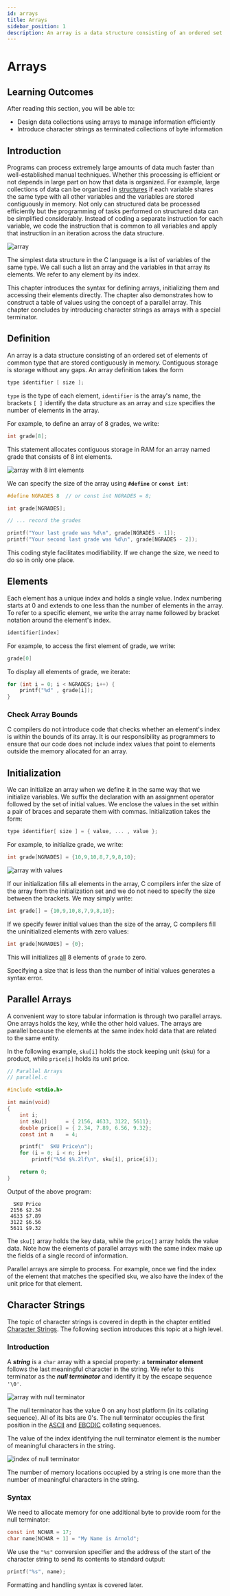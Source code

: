```yaml
---
id: arrays
title: Arrays
sidebar_position: 1
description: An array is a data structure consisting of an ordered set of elements of common type that are stored contiguously in memory
---
```


# Arrays

## Learning Outcomes

After reading this section, you will be able to:

- Design data collections using arrays to manage information efficiently
- Introduce character strings as terminated collections of byte information

## Introduction

Programs can process extremely large amounts of data much faster than well-established manual techniques. Whether this processing is efficient or not depends in large part on how that data is organized. For example, large collections of data can be organized in [structures](/C-Data-Structures/structures 'Structures') if each variable shares the same type with all other variables and the variables are stored contiguously in memory. Not only can structured data be processed efficiently but the programming of tasks performed on structured data can be simplified considerably. Instead of coding a separate instruction for each variable, we code the instruction that is common to all variables and apply that instruction in an iteration across the data structure.

![array](/img/arrays/array.png 'Array')

The simplest data structure in the C language is a list of variables of the same type. We call such a list an array and the variables in that array its elements. We refer to any element by its index.

This chapter introduces the syntax for defining arrays, initializing them and accessing their elements directly. The chapter also demonstrates how to construct a table of values using the concept of a parallel array. This chapter concludes by introducing character strings as arrays with a special terminator.

## Definition

An array is a data structure consisting of an ordered set of elements of common type that are stored contiguously in memory. Contiguous storage is storage without any gaps. An array definition takes the form

```c
type identifier [ size ];
```

`type` is the type of each element, `identifier` is the array's name, the brackets `[ ]` identify the data structure as an array and `size` specifies the number of elements in the array.

For example, to define an array of 8 grades, we write:

```c
int grade[8];
```

This statement allocates contiguous storage in RAM for an array named grade that consists of 8 int elements.

![array with 8 int elements](/img/arrays/array-with-8-elements.png 'Array with 8 int elements')

We can specify the size of the array using **`#define`** or **`const int`**:

```c
#define NGRADES 8  // or const int NGRADES = 8;

int grade[NGRADES];

// ... record the grades

printf("Your last grade was %d\n", grade[NGRADES - 1]);
printf("Your second last grade was %d\n", grade[NGRADES - 2]);

```

This coding style facilitates modifiability. If we change the size, we need to do so in only one place.

## Elements

Each element has a unique index and holds a single value. Index numbering starts at 0 and extends to one less than the number of elements in the array. To refer to a specific element, we write the array name followed by bracket notation around the element's index.

```c
identifier[index]
```

For example, to access the first element of grade, we write:

```c
grade[0]
```

To display all elements of grade, we iterate:

```c
for (int i = 0; i < NGRADES; i++) {
	printf("%d" , grade[i]);
}
```

### Check Array Bounds

C compilers do not introduce code that checks whether an element's index is within the bounds of its array. It is our responsibility as programmers to ensure that our code does not include index values that point to elements outside the memory allocated for an array.

## Initialization

We can initialize an array when we define it in the same way that we initialize variables. We suffix the declaration with an assignment operator followed by the set of initial values. We enclose the values in the set within a pair of braces and separate them with commas. Initialization takes the form:

```c
type identifier[ size ] = { value, ... , value };
```

For example, to initialize grade, we write:

```c
int grade[NGRADES] = {10,9,10,8,7,9,8,10};
```

![array with values](/img/arrays/array-with-values.png 'Array with Values')

If our initialization fills all elements in the array, C compilers infer the size of the array from the initialization set and we do not need to specify the size between the brackets. We may simply write:

```c
int grade[] = {10,9,10,8,7,9,8,10};
```

If we specify fewer initial values than the size of the array, C compilers fill the uninitialized elements with zero values:

```c
int grade[NGRADES] = {0};
```

This will initializes <u>all</u> 8 elements of `grade` to zero.

Specifying a size that is less than the number of initial values generates a syntax error.

## Parallel Arrays

A convenient way to store tabular information is through two parallel arrays. One arrays holds the key, while the other hold values. The arrays are parallel because the elements at the same index hold data that are related to the same entity.

In the following example, `sku[i]` holds the stock keeping unit (sku) for a product, while `price[i]` holds its unit price.

```c
// Parallel Arrays
// parallel.c

#include <stdio.h>

int main(void)
{
	int i;
	int sku[]      = { 2156, 4633, 3122, 5611};
	double price[] = { 2.34, 7.89, 6.56, 9.32};
	const int n    = 4;

	printf("  SKU Price\n");
	for (i = 0; i < n; i++)
		printf("%5d $%.2lf\n", sku[i], price[i]);

	return 0;
}
```

Output of the above program:

```text
  SKU Price
 2156 $2.34
 4633 $7.89
 3122 $6.56
 5611 $9.32
```

The `sku[]` array holds the key data, while the `price[]` array holds the value data. Note how the elements of parallel arrays with the same index make up the fields of a single record of information.

Parallel arrays are simple to process. For example, once we find the index of the element that matches the specified sku, we also have the index of the unit price for that element.

## Character Strings

The topic of character strings is covered in depth in the chapter entitled [Character Strings](/F-Refinements/character-strings.md 'Character Strings'). The following section introduces this topic at a high level.

### Introduction

A **_string_** is a `char` array with a special property: a **terminator element** follows the last meaningful character in the string. We refer to this terminator as the **_null terminator_** and identify it by the escape sequence `'\0'`.

![array with null terminator](/img/arrays/array-with-null-terminator.png 'Array with Null Terminator')

The null terminator has the value 0 on any host platform (in its collating sequence). All of its bits are 0's. The null terminator occupies the first position in the [ASCII](/Resources-Appendices/ascii-collating-sequence.md 'ASCII') and [EBCDIC](/Resources-Appendices/ebcdic-collating-sequence.md 'EBCDIC') collating sequences.

The value of the index identifying the null terminator element is the number of meaningful characters in the string.

![index of null terminator](/img/arrays/index-of-null-terminator.png 'Index of Null Terminator')

The number of memory locations occupied by a string is one more than the number of meaningful characters in the string.

### Syntax

We need to allocate memory for one additional byte to provide room for the null terminator:

```c
const int NCHAR = 17;
char name[NCHAR + 1] = "My Name is Arnold";
```

We use the `"%s"` conversion specifier and the address of the start of the character string to send its contents to standard output:

```c
printf("%s", name);
```

Formatting and handling syntax is covered later.
